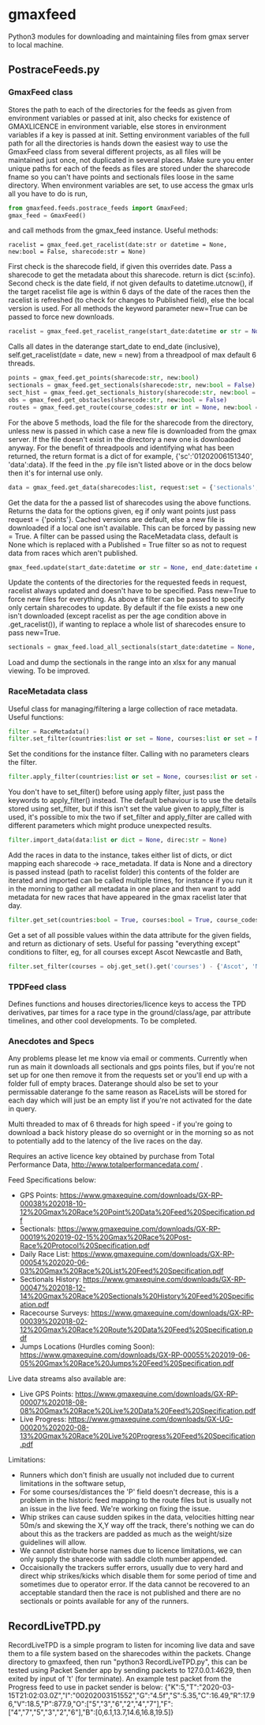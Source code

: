 # gmaxfeed

Python3 modules for downloading and maintaining files from gmax server to local machine.

## PostraceFeeds.py

### GmaxFeed class

Stores the path to each of the directories for the feeds as given from environment variables or passed at init, also checks for existence of GMAXLICENCE in environment variable, else stores in environment variables if a key is passed at init. Setting environment variables of the full path for all the directories is hands down the easiest way to use the GmaxFeed class from several different projects, as all files will be maintained just once, not duplicated in several places. Make sure you enter unique paths for each of the feeds as files are stored under the sharecode fname so you can't have points and sectionals files loose in the same directory. When environment variables are set, to use access the gmax urls all you have to do is run,
```python
from gmaxfeed.feeds.postrace_feeds import GmaxFeed;
gmax_feed = GmaxFeed()
```
and call methods from the gmax_feed instance.
Useful methods:
```
racelist = gmax_feed.get_racelist(date:str or datetime = None, new:bool = False, sharecode:str = None)
```
First check is the sharecode field, if given this overrides date. Pass a sharecode to get the metadata about this sharecode. return is dict {sc:info}. 
Second check is the date field, if not given defaults to datetime.utcnow(), if the target racelist file age is within 6 days of the date of the races then the racelist is refreshed (to check for changes to Published field), else the local version is used. For all methods the keyword parameter new=True can be passed to force new downloads.
```python
racelist = gmax_feed.get_racelist_range(start_date:datetime or str = None, end_date:datetime or str = None, new:bool = False)
```
Calls all dates in the daterange start_date to end_date (inclusive), self.get_racelist(date = date, new = new) from a threadpool of max default 6 threads.
```python
points = gmax_feed.get_points(sharecode:str, new:bool)
sectionals = gmax_feed.get_sectionals(sharecode:str, new:bool = False)
sect_hist = gmax_feed.get_sectionals_history(sharecode:str, new:bool = False)
obs = gmax_feed.get_obstacles(sharecode:str, new:bool = False)
routes = gmax_feed.get_route(course_codes:str or int = None, new:bool = False)
```
For the above 5 methods, load the file for the sharecode from the directory, unless new is passed in which case a new file is downloaded from the gmax server. If the file doesn't exist in the directory a new one is downloaded anyway. For the benefit of threadpools and identifying what has been returned, the return format is a dict of for example, {'sc':'01202006151340', 'data':data}.
If the feed in the .py file isn't listed above or in the docs below then it's for internal use only.
```python
data = gmax_feed.get_data(sharecodes:list, request:set = {'sectionals', 'sectionals-history', 'points', 'obstacles'}, new:bool = False, filter:RaceMetadata = None)
```
Get the data for the a passed list of sharecodes using the above functions. Returns the data for the options given, eg if only want points just pass request = {'points'}. Cached versions are default, else a new file is downloaded if a local one isn't available. This can be forced by passing new = True. A filter can be passed using the RaceMetadata class, default is None which is replaced with a Published = True filter so as not to request data from races which aren't published.
```python
gmax_feed.update(start_date:datetime or str = None, end_date:datetime or str = None, request:set = {'sectionals', 'points'}, new:bool = False, filter:RaceMetadata = None)
```
Update the contents of the directories for the requested feeds in request, racelist always updated and doesn't have to be specified. Pass new=True to force new files for everything. As above a filter can be passed to specify only certain sharecodes to update. By default if the file exists a new one isn't downloaded (except racelist as per the age condition above in .get_racelist()), if wanting to replace a whole list of sharecodes ensure to pass new=True.
```python
sectionals = gmax_feed.load_all_sectionals(start_date:datetime = None, end_date:datetime = None, filter:RaceMetadata = None)
```
Load and dump the sectionals in the range into an xlsx for any manual viewing. To be improved.

### RaceMetadata class

Useful class for managing/filtering a large collection of race metadata.
Useful functions:
```python
filter = RaceMetadata()
filter.set_filter(countries:list or set = None, courses:list or set = None, course_codes:list or set = None, published:bool = None, start_date:datetime or str = None, end_date:datetime or str = None)
```
Set the conditions for the instance filter. Calling with no parameters clears the filter.
```python
filter.apply_filter(countries:list or set = None, courses:list or set = None, course_codes:list or set = None, published:bool = None, start_date:datetime or str = None, end_date:datetime or str = None)
```
You don't have to set_filter() before using apply filter, just pass the keywords to apply_filter() instead. The default behaviour is to use the details stored using set_filter, but if this isn't set the value given to apply_filter is used, it's possible to mix the two if set_filter and apply_filter are called with different parameters which might produce unexpected results.
```python
filter.import_data(data:list or dict = None, direc:str = None)
```
Add the races in data to the instance, takes either list of dicts, or dict mapping each sharecode -> race_metadata. If data is None and a directory is passed instead (path to racelist folder) this contents of the folder are iterated and imported can be called multiple times, for instance if you run it in the morning to gather all metadata in one place and then want to add metadata for new races that have appeared in the gmax racelist later that day.
```python
filter.get_set(countries:bool = True, courses:bool = True, course_codes:bool = True)
```
Get a set of all possible values within the data attribute for the given fields, and return as dictionary of sets. Useful for passing "everything except" conditions to filter, eg, for all courses except Ascot Newcastle and Bath,
```python
filter.set_filter(courses = obj.get_set().get('courses') - {'Ascot', 'Newcastle', 'Bath'})
```

### TPDFeed class

Defines functions and houses directories/licence keys to access the TPD derivatives, par times for a race type in the ground/class/age, par attribute timelines, and other cool developments.
To be completed.

### Anecdotes and Specs

Any problems please let me know via email or comments. Currently when run as main it downloads all sectionals and gps points files, but if you're not set up for one then remove it from the requests set or you'll end up with a folder full of empty braces. Daterange should also be set to your permissable daterange fo the same reason as RaceLists will be stored for each day which will just be an empty list if you're not activated for the date in query.

Multi threaded to max of 6 threads for high speed - if you're going to download a back history please do so overnight or in the morning so as not to potentially add to the latency of the live races on the day.

Requires an active licence key obtained by purchase from Total Performance Data, http://www.totalperformancedata.com/ .

Feed Specifications below:
- GPS Points: https://www.gmaxequine.com/downloads/GX-RP-00038%202018-10-12%20Gmax%20Race%20Point%20Data%20Feed%20Specification.pdf
- Sectionals: https://www.gmaxequine.com/downloads/GX-RP-00019%202019-02-15%20Gmax%20Race%20Post-Race%20Protocol%20Specification.pdf
- Daily Race List: https://www.gmaxequine.com/downloads/GX-RP-00054%202020-06-03%20Gmax%20Race%20List%20Feed%20Specification.pdf
- Sectionals History: https://www.gmaxequine.com/downloads/GX-RP-00047%202018-12-14%20Gmax%20Race%20Sectionals%20History%20Feed%20Specification.pdf
- Racecourse Surveys: https://www.gmaxequine.com/downloads/GX-RP-00039%202018-02-12%20Gmax%20Race%20Route%20Data%20Feed%20Specification.pdf
- Jumps Locations (Hurdles coming Soon): https://www.gmaxequine.com/downloads/GX-RP-00055%202019-06-05%20Gmax%20Race%20Jumps%20Feed%20Specification.pdf

Live data streams also available are:
- Live GPS Points: https://www.gmaxequine.com/downloads/GX-RP-00007%202018-08-08%20Gmax%20Race%20Live%20Data%20Feed%20Specification.pdf
- Live Progress: https://www.gmaxequine.com/downloads/GX-UG-00020%202020-08-13%20Gmax%20Race%20Live%20Progress%20Feed%20Specification.pdf

Limitations:
- Runners which don't finish are usually not included due to current limitations in the software setup,
- For some courses/distances the 'P' field doesn't decrease, this is a problem in the historic feed mapping to the route files but is usually not an issue in the live feed. We're working on fixing the issue.
- Whip strikes can cause sudden spikes in the data, velocities hitting near 50m/s and skewing the X,Y way off the track, there's nothing we can do about this as the trackers are padded as much as the weight/size guidelines will allow.
- We cannot distribute horse names due to licence limitations, we can only supply the sharecode with saddle cloth number appended.
- Occaisionally the trackers suffer errors, usually due to very hard and direct whip strikes/kicks which disable them for some period of time and sometimes due to operator error. If the data cannot be recovered to an acceptable standard then the race is not published and there are no sectionals or points available for any of the runners. 

## RecordLiveTPD.py

RecordLiveTPD is a simple program to listen for incoming live data and save them to a file system based on the sharecodes within the packets. Change directory to gmaxfeed, then run "python3 RecordLiveTPD.py", this can be tested using Packet Sender app by sending packets to 127.0.0.1:4629, then exited by input of 't' (for terminate). An example test packet from the Progress feed to use in packet sender is below:
{"K":5,"T":"2020-03-15T21:02:03.0Z","I":"00202003151552","G":"4.5f","S":5.35,"C":16.49,"R":17.96,"V":18.5,"P":877.9,"O":["5","3","6","2","4","7"],"F":["4","7","5","3","2","6"],"B":[0,6.1,13.7,14.6,16.8,19.5]}

